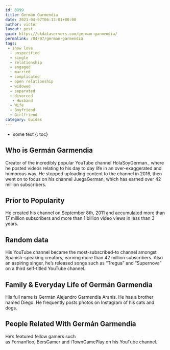 ```yaml
---
id: 8899
title: Germán Garmendia
date: 2021-04-07T06:13:01+00:00
author: victor
layout: post
guid: https://ukdataservers.com/german-garmendia/
permalink: /04/07/german-garmendia
tags:
 - show love
  - unspecified
  - single
  - relationship
  - engaged
  - married
  - complicated
  - open relationship
  - widowed
  - separated
  - divorced
   - Husband
  - Wife
  - Boyfriend
  - Girlfriend
category: Guides
---
```


* some text
{: toc}


## Who is Germán Garmendia



Creator of the incredibly popular YouTube channel HolaSoyGerman., where he posted videos relating to his day to day life in an over-exaggerated and humorous way. He stopped uploading content to the channel in 2016, then went on to focus on his channel JuegaGerman, which has earned over 42 million subscribers.  

                
                
                
## Prior to Popularity



He created his channel on September 8th, 2011 and accumulated more than 17 million subscribers and more than 1 billion video views in less than 3 years.

                
                
                
## Random data



His YouTube channel became the most-subscribed-to channel amongst Spanish-speaking creators, earning more than 42 million subscribers. Also an aspiring singer, he&#8217;s released songs such as &#8220;Tregua&#8221; and &#8220;Supernova&#8221; on a third self-titled YouTube channel. 

                
                
                
## Family & Everyday Life of Germán Garmendia



His full name is Germán Alejandro Garmendia Aranis. He has a brother named Diego. He frequently posts photos on Instagram of his cats and dogs. 

                
                
                
## People Related With Germán Garmendia



He&#8217;s featured fellow gamers such as Fernanfloo, BersGamer and iTownGamePlay on his YouTube channel. 

                
              
            
          
          
          